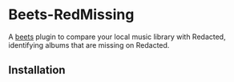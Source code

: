 # Beets-RedMissing

A [beets](https://beets.io/) plugin to compare your local music library with Redacted, identifying albums that are missing on Redacted.

## Installation

